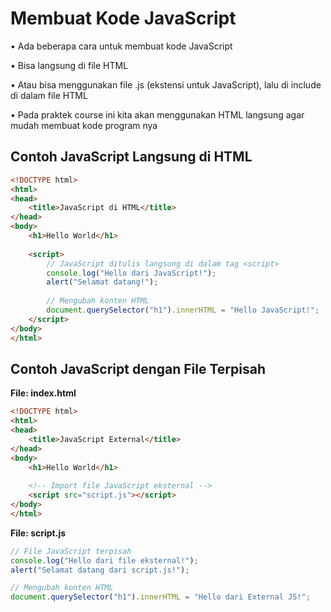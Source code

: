 # Membuat Kode JavaScript

• Ada beberapa cara untuk membuat kode JavaScript

• Bisa langsung di file HTML

• Atau bisa menggunakan file .js (ekstensi untuk JavaScript), lalu di include di dalam file HTML

• Pada praktek course ini kita akan menggunakan HTML langsung agar mudah membuat kode program nya

## Contoh JavaScript Langsung di HTML

```html
<!DOCTYPE html>
<html>
<head>
    <title>JavaScript di HTML</title>
</head>
<body>
    <h1>Hello World</h1>
    
    <script>
        // JavaScript ditulis langsung di dalam tag <script>
        console.log("Hello dari JavaScript!");
        alert("Selamat datang!");
        
        // Mengubah konten HTML
        document.querySelector("h1").innerHTML = "Hello JavaScript!";
    </script>
</body>
</html>
```

## Contoh JavaScript dengan File Terpisah

**File: index.html**
```html
<!DOCTYPE html>
<html>
<head>
    <title>JavaScript External</title>
</head>
<body>
    <h1>Hello World</h1>
    
    <!-- Import file JavaScript eksternal -->
    <script src="script.js"></script>
</body>
</html>
```

**File: script.js**
```javascript
// File JavaScript terpisah
console.log("Hello dari file eksternal!");
alert("Selamat datang dari script.js!");

// Mengubah konten HTML
document.querySelector("h1").innerHTML = "Hello dari External JS!";
```
